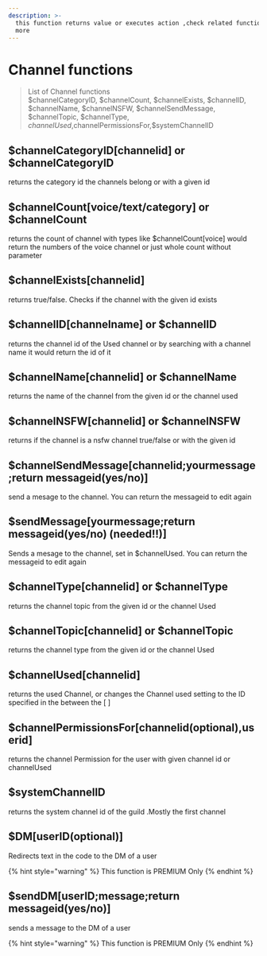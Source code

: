 ```yaml
---
description: >-
  this function returns value or executes action ,check related functions for
  more
---
```


# Channel functions

> List of Channel functions\
> $channelCategoryID, $channelCount, $channelExists, $channelID, $channelName, $channelNSFW, $channelSendMessage, $channelTopic, $channelType, $channelUsed,$channelPermissionsFor,$systemChannelID

## $channelCategoryID\[channelid] or $channelCategoryID

returns the category id the channels belong or with a given id

## $channelCount\[voice/text/category] or $channelCount

returns the count of channel with types like $channelCount\[voice] would return the numbers of the voice channel or just whole count without parameter

## $channelExists\[channelid]

returns true/false. Checks if the channel with the given id exists

## $channelID\[channelname] or $channelID

returns the channel id of the Used channel or by searching with a channel name it would return the id of it

## $channelName\[channelid] or $channelName

returns the name of the channel from the given id or the channel used

## $channelNSFW\[channelid] or $channelNSFW

returns if the channel is a nsfw channel true/false or with the given id

## $channelSendMessage\[channelid;yourmessage;return messageid(yes/no)]

send a mesage to the channel. You can return the messageid to edit again

## $sendMessage\[yourmessage;return messageid(yes/no) (needed!!)]

Sends a mesage to the channel, set in $channelUsed. You can return the messageid to edit again

## $channelType\[channelid] or $channelType

returns the channel topic from the given id or the channel Used

## $channelTopic\[channelid] or $channelTopic

returns the channel type from the given id or the channel Used

## $channelUsed\[channelid]

returns the used Channel, or changes the Channel used setting to the ID specified in the between the \[ ]

## $channelPermissionsFor\[channelid(optional),userid]

returns the channel Permission for the user with given channel id or channelUsed

## $systemChannelID

returns the system channel id of the guild .Mostly the first channel

## $DM\[userID(optional)]

Redirects text in the code to the DM of a user

{% hint style="warning" %}
This function is PREMIUM Only
{% endhint %}

## $sendDM\[userID;message;return messageid(yes/no)]

sends a message to the DM of a user

{% hint style="warning" %}
This function is PREMIUM Only
{% endhint %}
